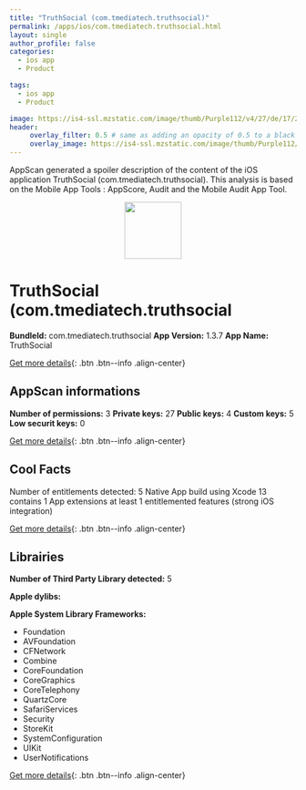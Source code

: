 ```yaml
---
title: "TruthSocial (com.tmediatech.truthsocial)"
permalink: /apps/ios/com.tmediatech.truthsocial.html
layout: single
author_profile: false
categories: 
  - ios app 
  - Product 

tags: 
  - ios app 
  - Product 

image: https://is4-ssl.mzstatic.com/image/thumb/Purple112/v4/27/de/17/27de1797-c0e2-4872-9126-2efb46b65ee1/AppIcon-1x_U007emarketing-0-2-85-220.png/512x512bb.jpg
header: 
     overlay_filter: 0.5 # same as adding an opacity of 0.5 to a black background
     overlay_image: https://is4-ssl.mzstatic.com/image/thumb/Purple112/v4/27/de/17/27de1797-c0e2-4872-9126-2efb46b65ee1/AppIcon-1x_U007emarketing-0-2-85-220.png/512x512bb.jpg
---
```

AppScan generated a spoiler description of the content of the iOS application TruthSocial (com.tmediatech.truthsocial). This analysis is based on the Mobile App Tools : AppScore, Audit and the Mobile Audit App Tool.

  
  
<div style="text-align: center;"><img src="https://is4-ssl.mzstatic.com/image/thumb/Purple112/v4/27/de/17/27de1797-c0e2-4872-9126-2efb46b65ee1/AppIcon-1x_U007emarketing-0-2-85-220.png/512x512bb.jpg" width="100" height="100"></div>  
  
# TruthSocial (com.tmediatech.truthsocial

**BundleId:** com.tmediatech.truthsocial
**App Version:** 1.3.7
**App Name:** TruthSocial


[Get more details](/pricing.html){: .btn .btn--info .align-center}  
  
## AppScan informations 

**Number of permissions:** 3
**Private keys:** 27
**Public keys:** 4
**Custom keys:** 5
**Low securit keys:** 0
  
[Get more details](/pricing.html){: .btn .btn--info .align-center}

## Cool Facts

Number of entitlements detected: 5
Native App
build using Xcode 13
contains 1 App extensions
at least 1 entitlemented features (strong iOS integration)
  
[Get more details](/pricing.html){: .btn .btn--info .align-center}

## Librairies 
**Number of Third Party Library detected:** 5

**Apple dylibs:**


**Apple System Library Frameworks:**
- Foundation
- AVFoundation
- CFNetwork
- Combine
- CoreFoundation
- CoreGraphics
- CoreTelephony
- QuartzCore
- SafariServices
- Security
- StoreKit
- SystemConfiguration
- UIKit
- UserNotifications


  
[Get more details](/pricing.html){: .btn .btn--info .align-center}

